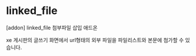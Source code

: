 # linked_file
[addon] linked_file 첨부파일 삽입 애드온

xe 게시판의 글쓰기 화면에서 url형태의 외부 파일을 파일리스트와 본문에 첨가할 수 있습니다.
